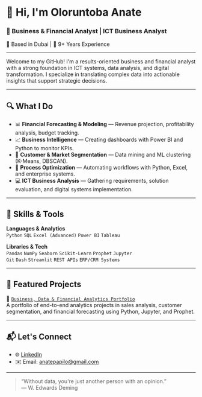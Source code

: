 # 👋 Hi, I'm Oloruntoba Anate

### 💼 Business & Financial Analyst | ICT Business Analyst  
📍 Based in Dubai | 🧠 9+ Years Experience  

---

Welcome to my GitHub! I'm a results-oriented business and financial analyst with a strong foundation in ICT systems, data analysis, and digital transformation. I specialize in translating complex data into actionable insights that support strategic decisions.

---

## 🔍 What I Do

- 📊 **Financial Forecasting & Modeling** — Revenue projection, profitability analysis, budget tracking.
- 📈 **Business Intelligence** — Creating dashboards with Power BI and Python to monitor KPIs.
- 👥 **Customer & Market Segmentation** — Data mining and ML clustering (K-Means, DBSCAN).
- 🔄 **Process Optimization** — Automating workflows with Python, Excel, and enterprise systems.
- 💻 **ICT Business Analysis** — Gathering requirements, solution evaluation, and digital systems implementation.

---

## 🧠 Skills & Tools

**Languages & Analytics**  
`Python` `SQL` `Excel (Advanced)` `Power BI` `Tableau`

**Libraries & Tech**  
`Pandas` `NumPy` `Seaborn` `Scikit-Learn` `Prophet` `Jupyter`  
`Git` `Dash` `Streamlit` `REST APIs` `ERP/CRM Systems`

---

## 📂 Featured Projects

🔸 [`Business, Data & Financial Analytics Portfolio`](https://github.com/Sleeksofficial/business-financial-analytics-portfolios)  
A portfolio of end-to-end analytics projects in sales analysis, customer segmentation, and financial forecasting using Python, Jupyter, and Prophet.

---

## 📬 Let's Connect

- 🌐 [LinkedIn](https://www.linkedin.com/in/sleeksofficial)
- ✉️ Email: anatepapilo@gmail.com


---

> “Without data, you're just another person with an opinion.”  
> — W. Edwards Deming
